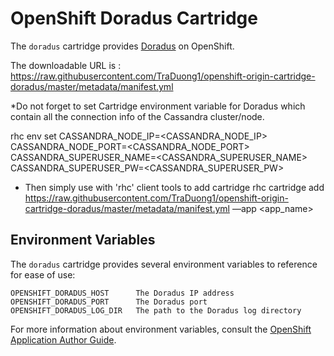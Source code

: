 # OpenShift Doradus Cartridge

The `doradus` cartridge provides [Doradus](https://github.com/dell-oss/Doradus) on OpenShift.

The downloadable URL is : https://raw.githubusercontent.com/TraDuong1/openshift-origin-cartridge-doradus/master/metadata/manifest.yml

*Do not forget to set Cartridge environment variable for Doradus which contain all the connection info of the Cassandra cluster/node.

rhc env set CASSANDRA_NODE_IP=<CASSANDRA_NODE_IP> CASSANDRA_NODE_PORT=<CASSANDRA_NODE_PORT> CASSANDRA_SUPERUSER_NAME=<CASSANDRA_SUPERUSER_NAME> CASSANDRA_SUPERUSER_PW=<CASSANDRA_SUPERUSER_PW>

* Then simply use with 'rhc' client tools to add cartridge
rhc cartridge add https://raw.githubusercontent.com/TraDuong1/openshift-origin-cartridge-doradus/master/metadata/manifest.yml —app <app_name>


## Environment Variables

The `doradus` cartridge provides several environment variables to reference for ease
of use:

    OPENSHIFT_DORADUS_HOST      The Doradus IP address
    OPENSHIFT_DORADUS_PORT      The Doradus port
    OPENSHIFT_DORADUS_LOG_DIR   The path to the Doradus log directory

For more information about environment variables, consult the
[OpenShift Application Author Guide](https://github.com/openshift/origin-server/blob/master/node/README.writing_applications.md).
